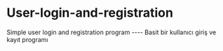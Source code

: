 # User-login-and-registration
Simple user login and registration program ---- Basit bir kullanıcı giriş ve kayıt programı
